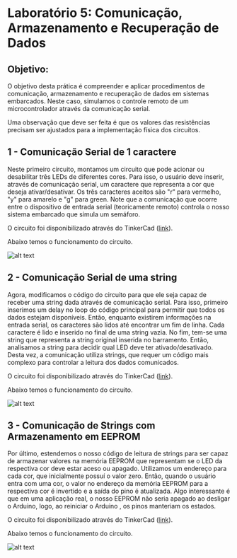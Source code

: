 # Laboratório 5: Comunicação, Armazenamento e Recuperação de Dados

## Objetivo:
O objetivo desta prática é compreender e aplicar procedimentos de comunicação, armazenamento e recuperação de dados em sistemas embarcados. Neste caso, simulamos o controle remoto de um microcontrolador através da comunicação serial.

Uma observação que deve ser feita é que os valores das resistências precisam ser ajustados para a implementação física dos circuitos. 

## 1 - Comunicação Serial de 1 caractere
Neste primeiro circuito, montamos um circuito que pode acionar ou desabilitar três LEDs de diferentes cores. Para isso, o usuário deve inserir, através de comunicação serial, um caractere que representa a cor que deseja ativar/desativar. Os três caracteres aceitos são "r" para vermelho, "y" para amarelo e "g" para green. Note que a comunicação que ocorre entre o dispositivo de entrada serial (teoricamente remoto) controla o nosso sistema embarcado que simula um semáforo.

O circuito foi disponibilizado através do TinkerCad ([link](https://www.tinkercad.com/things/3Y5fuC4jVBv)).

Abaixo temos o funcionamento do circuito.

![alt text](1_Comunicacao_Serial/lab5_1_controlador_uart1.gif)


## 2 - Comunicação Serial de uma string
Agora, modificamos o código do circuito para que ele seja capaz de receber uma string dada através de comunicação serial. Para isso, primeiro inserimos um delay no loop do código principal para permitir que todos os dados estejam disponíveis. Então, enquanto existirem informações na entrada serial, os caracteres são lidos até encontrar um fim de linha. Cada caractere é lido e inserido no final de uma string vazia. No fim, tem-se uma string que representa a string original inserida no barramento. Então, analisamos a string para decidir qual LED deve ter ativado/desativado. Desta vez, a comunicação utiliza strings, que requer um código mais complexo para controlar a leitura dos dados comunicados. 

O circuito foi disponibilizado através do TinkerCad ([link](https://www.tinkercad.com/things/hpWTvQdjXcA)).

Abaixo temos o funcionamento do circuito.

![alt text](2_Serial_Com_Strings/lab5_2_controlador_strings.gif)

## 3 - Comunicação de Strings com Armazenamento em EEPROM
Por último, estendemos o nosso código de leitura de strings para ser capaz de armazenar valores na memória EEPROM que representam se o LED da respectiva cor deve estar aceso ou apagado. Utilizamos um endereço para cada cor, que inicialmente possuí o valor zero. Então, quando o usuário entra com uma cor, o valor no endereço da memória EEPROM para a respectiva cor é invertido e a saída do pino é atualizada. Algo interessante é que em uma aplicação real, o nosso EEPROM não seria apagado ao desligar o Arduino, logo, ao reiniciar o Arduino , os pinos manteriam os estados.

O circuito foi disponibilizado através do TinkerCad ([link](https://www.tinkercad.com/things/5xSQiq7HJvG)).

Abaixo temos o funcionamento do circuito.

![alt text](3_Armazenamento_EEPROM/lab5_3_controlador_EEPROM.gif)